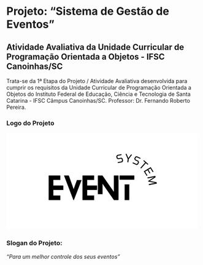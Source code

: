 <h1>Projeto: “Sistema de Gestão de Eventos”</h1>
<h2>Atividade Avaliativa da Unidade Curricular de Programação Orientada a Objetos - IFSC Canoinhas/SC</h2>
<p>Trata-se da 1ª Etapa do Projeto / Atividade Avaliativa desenvolvida para cumprir os requisitos da Unidade Curricular de Programação Orientada a Objetos do Instituto Federal de Educação, Ciência e Tecnologia de Santa Catarina - IFSC Câmpus Canoinhas/SC. 
Professor: Dr. Fernando Roberto Pereira.</p>

<h3>Logo do Projeto</h3>
<div align = "left">
 <img src="imagem/229206960-25082923-acd4-45a1-b599-edee20d8fd05.png"
 width="500" height="250">
</div>

<h3>Slogan do Projeto:</h3>
<p><i>“Para um melhor controle dos seus eventos”</i></p>
